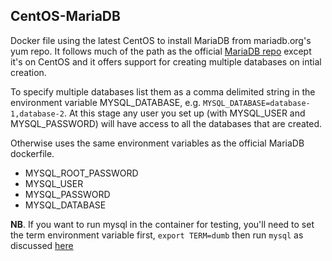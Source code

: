 ## CentOS-MariaDB ##

Docker file using the latest CentOS to install MariaDB from mariadb.org's yum repo. It follows much of the path as the official [MariaDB repo](https://registry.hub.docker.com/_/mariadb/) except it's on CentOS and it offers support for creating multiple databases on intial creation.

To specify multiple databases list them as a comma delimited string in the environment variable MYSQL_DATABASE, e.g. `MYSQL_DATABASE=database-1,database-2`. At this stage any user you set up (with MYSQL_USER and MYSQL_PASSWORD) will have access to all the databases that are created.

Otherwise uses the same environment variables as the official MariaDB dockerfile.
- MYSQL_ROOT_PASSWORD
- MYSQL_USER
- MYSQL_PASSWORD
- MYSQL_DATABASE


**NB**. If you want to run mysql in the container for testing, you'll need to set the term environment variable first, `export TERM=dumb` then run `mysql` as discussed [here](https://github.com/dockerfile/mariadb/issues/3)
